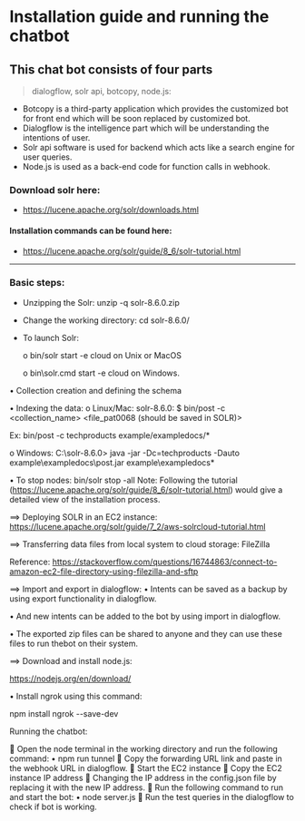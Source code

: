 # Installation guide and running the chatbot


## This chat bot consists of four parts
> dialogflow, solr api, botcopy, node.js:

-	Botcopy is a third-party application which provides the customized bot for front end which will be soon replaced by customized bot.
-	Dialogflow is the intelligence part which will be understanding the intentions of user. 
-	Solr api software is used for backend which acts like a search engine for user queries.
-	Node.js is used as a back-end code for function calls in webhook.

### Download solr here:

- https://lucene.apache.org/solr/downloads.html
#### Installation commands can be found here:
- https://lucene.apache.org/solr/guide/8_6/solr-tutorial.html
---
### Basic steps:

- Unzipping the Solr: unzip -q solr-8.6.0.zip
- Change the working directory: cd solr-8.6.0/
- To launch Solr: 

  o bin/solr start -e cloud on Unix or MacOS
 
  o bin\solr.cmd start -e cloud on Windows.
 
•	Collection creation and defining the schema

•	Indexing the data:
 o Linux/Mac: solr-8.6.0: $ bin/post -c <collection_name> <file_pat0068 (should be saved in SOLR)>
 
 Ex: bin/post -c techproducts example/exampledocs/*
 
 o Windows: C:\solr-8.6.0> java -jar -Dc=techproducts -Dauto example\exampledocs\post.jar example\exampledocs\*
 
•	To stop nodes: bin/solr stop -all
Note: Following the tutorial (https://lucene.apache.org/solr/guide/8_6/solr-tutorial.html) would give a detailed view of the installation process.


==>	Deploying SOLR in an EC2 instance:
https://lucene.apache.org/solr/guide/7_2/aws-solrcloud-tutorial.html


==>	Transferring data files from local system to cloud storage: FileZilla

Reference: https://stackoverflow.com/questions/16744863/connect-to-amazon-ec2-file-directory-using-filezilla-and-sftp


==>	Import and export in dialogflow:
•	Intents can be saved as a backup by using export functionality in dialogflow.

•	And new intents can be added to the bot by using import in dialogflow.

•	The exported zip files can be shared to anyone and they can use these files to run thebot on their system.

==>	Download and install node.js:

https://nodejs.org/en/download/

•	Install ngrok using this command:


npm install ngrok --save-dev

Running the chatbot:

	Open the node terminal in the working directory and run the following command:
•	npm run tunnel
	Copy the forwarding URL link and paste in the webhook URL in dialogflow.
	Start the EC2 instance
	Copy the EC2 instance IP address 
	Changing the IP address in the config.json file by replacing it with the new IP address.
	Run the following command to run and start the bot: 
•	node server.js
	Run the test queries in the dialogflow to check if bot is working.
